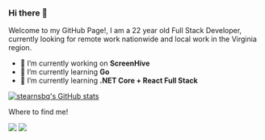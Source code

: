 ### Hi there 👋

<p>Welcome to my GitHub Page!, I am a 22 year old Full Stack Developer, currently looking for remote work nationwide and local work in the Virginia region.</p>


- 🔭 I’m currently working on **ScreenHive**
- 🌱 I’m currently learning **Go**
- 🌱 I’m currently learning **.NET Core + React Full Stack**


[![stearnsbq's GitHub stats](https://github-readme-stats.vercel.app/api?username=stearnsbq&show_icons=true&theme=radical)](https://github.com/anuraghazra/github-readme-stats)


Where to find me!
<p>

  <a href="https://www.linkedin.com/in/byron-stearns-a6308918a/"><img src="https://img.shields.io/badge/LinkedIn-0077B5?style=for-the-badge&logo=linkedin&logoColor=white"></a>
  <a href="https://portfolio.quinn50.dev/"><img src="https://img.shields.io/badge/-My%20Portfolio-green?style=for-the-badge&logoColor=white"></a>
    
</p>


